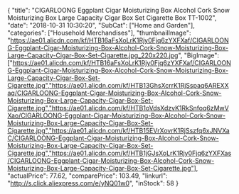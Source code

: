 {
	"title": "CIGARLOONG Eggplant Cigar Moisturizing Box Alcohol Cork Snow Moisturizing Box Large Capacity Cigar Box Set Cigarette Box TT-1002",
	"date": "2018-10-31 10:30:20",
	"SubCat": ["Home and Garden"],
	"categories": ["Household Merchandises"],
	"thumbnailImage": "https://ae01.alicdn.com/kf/HTB16aFsXoLrK1Rjy0Fjq6zYXFXaf/CIGARLOONG-Eggplant-Cigar-Moisturizing-Box-Alcohol-Cork-Snow-Moisturizing-Box-Large-Capacity-Cigar-Box-Set-Cigarette.jpg_220x220.jpg",
	"BigImage": ["https://ae01.alicdn.com/kf/HTB16aFsXoLrK1Rjy0Fjq6zYXFXaf/CIGARLOONG-Eggplant-Cigar-Moisturizing-Box-Alcohol-Cork-Snow-Moisturizing-Box-Large-Capacity-Cigar-Box-Set-Cigarette.jpg","https://ae01.alicdn.com/kf/HTB13GhsXcrrK1RjSspaq6AREXXaq/CIGARLOONG-Eggplant-Cigar-Moisturizing-Box-Alcohol-Cork-Snow-Moisturizing-Box-Large-Capacity-Cigar-Box-Set-Cigarette.jpg","https://ae01.alicdn.com/kf/HTB1oVdsXdzvK1RkSnfoq6zMwVXao/CIGARLOONG-Eggplant-Cigar-Moisturizing-Box-Alcohol-Cork-Snow-Moisturizing-Box-Large-Capacity-Cigar-Box-Set-Cigarette.jpg","https://ae01.alicdn.com/kf/HTB15EVrXovrK1RjSszfq6xJNVXaC/CIGARLOONG-Eggplant-Cigar-Moisturizing-Box-Alcohol-Cork-Snow-Moisturizing-Box-Large-Capacity-Cigar-Box-Set-Cigarette.jpg","https://ae01.alicdn.com/kf/HTB1jGJsXoLrK1Rjy0Fjq6zYXFXas/CIGARLOONG-Eggplant-Cigar-Moisturizing-Box-Alcohol-Cork-Snow-Moisturizing-Box-Large-Capacity-Cigar-Box-Set-Cigarette.jpg"],
	"actualPrice": 77.62,
	"comparePrice": 103.49,
	"linkurl": "http://s.click.aliexpress.com/e/yNQ01w0",
	"inStock": 58
}
